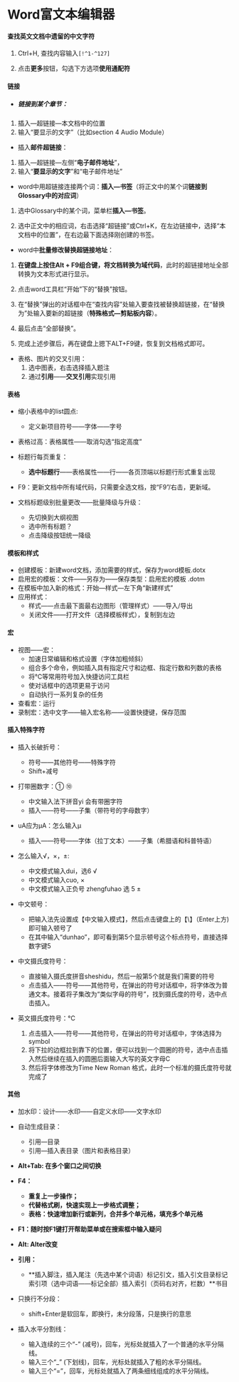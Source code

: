 # Word富文本编辑器

#### 查找英文文档中遗留的中文字符

1. Ctrl+H, 查找内容输入`[!^1-^127]`

2. 点击**更多**按钮，勾选下方选项**使用通配符**

#### 链接

- ##### 链接到某个章节：

1. 插入—超链接—本文档中的位置
2. 输入“要显示的文字”（比如section 4 Audio Module）

* 插入**邮件超链接**：

1. 插入—超链接—左侧“**电子邮件地址**”，
2. 输入“**要显示的文字**”和“电子邮件地址”

* word中用超链接连接两个词：**插入—书签**（将正文中的某个词**链接到Glossary中的对应词**）

1. 选中Glossary中的某个词，菜单栏**插入—书签**。

2. 选中正文中的相应词，右击选择“超链接”或Ctrl+K，在左边链接中，选择“本文档中的位置”，在右边最下面选择刚创建的书签。

* word中**批量修改替换超链接地址**：

1. **在键盘上按住Alt + F9组合键，将文档转换为域代码**，此时的超链接地址全部转换为文本形式进行显示。

2. 点击word工具栏“开始”下的“替换”按钮。

3. 在“替换”弹出的对话框中在“查找内容”处输入要查找被替换超链接，在“替换为”处输入要新的超链接（**特殊格式—剪贴板内容**）。

4. 最后点击“全部替换”。

5. 完成上述步骤后，再在键盘上摁下ALT+F9键，恢复到文档格式即可。

* 表格、图片的交叉引用：
  1. 选中图表，右击选择插入题注
  2. 通过**引用**——**交叉引用**实现引用



#### 表格

* 缩小表格中的list圆点:
  * 定义新项目符号——字体——字号
* 表格过高：表格属性——取消勾选“指定高度”
* 标题行每页重复：
  * **选中标题行**——表格属性——行——各页顶端以标题行形式重复出现



* F9：更新文档中所有域代码，只需要全选文档，按“F9”/右击，更新域。
* 文档标题级别批量更改——批量降级与升级：
  * 先切换到大纲视图
  * 选中所有标题？
  * 点击降级按钮统一降级

#### 模板和样式

* 创建模板：新建word文档，添加需要的样式，保存为word模板.dotx
* 启用宏的模板：文件——另存为——保存类型：启用宏的模板 .dotm
* 在模板中加入新的格式：开始—样式—左下角“新建样式”
* 应用样式：
  * 样式——点击最下面最右边图形（管理样式）——导入/导出
  * 关闭文件——打开文件（选择模板样式），复制到左边

#### 宏

* 视图——宏：
  * 加速日常编辑和格式设置（字体加粗倾斜）
  * 组合多个命令，例如插入具有指定尺寸和边框、指定行数和列数的表格
  * 将℃等常用符号加入快捷访问工具栏
  * 使对话框中的选项更易于访问
  * 自动执行一系列复杂的任务
* 查看宏：运行
* 录制宏：选中文字——输入宏名称——设置快捷键，保存范围

#### 插入特殊字符

* 插入长破折号：
  * 符号——其他符号——特殊字符
  * Shift+减号 

* 打带圈数字：① ⑩ 
  * 中文输入法下拼音yi 会有带圈字符
  * 插入——符号——子集（带符号的字母数字）

* uA应为μA：怎么输入μ
  * 插入——符号——字体（拉丁文本）——子集（希腊语和科普特语）

* 怎么输入√，×，±: 
  * 中文模式输入dui，选6 √
  * 中文模式输入cuo, ×
  * 中文模式输入正负号 zhengfuhao 选 5 ± 
* 中文顿号：
  * 把输入法先设置成【中文输入模式】，然后点击键盘上的【\】（Enter上方)即可输入顿号了
  * 在其中输入“dunhao”，即可看到第5个显示顿号这个标点符号，直接选择数字键5
* 中文摄氏度符号：
  * 直接输入摄氏度拼音sheshidu，然后一般第5个就是我们需要的符号  
  * 点击插入——符号——其他符号，在弹出的符号对话框中，将字体改为普通文本。接着将子集改为“类似字母的符号”，找到摄氏度的符号，选中点击插入。
* 英文摄氏度符号：°C
  1. 点击插入——符号——其他符号，在弹出的符号对话框中，字体选择为symbol
  2. 将下拉的边框拉到靠下的位置，便可以找到一个圆圈的符号，选中点击插入然后继续在插入的圆圈后面输入大写的英文字母C
  3. 然后将字体修改为Time New Roman 格式，此时一个标准的摄氏度符号就完成了

#### 其他

* 加水印：设计——水印——自定义水印——文字水印
* 自动生成目录：
  * 引用—目录
  * 引用—插入表目录（图片和表格目录）

* **Alt+Tab: 在多个窗口之间切换**

* **F4：**

  * **重复上一步操作；**
  * **代替格式刷，快速实现上一步格式调整；**
  * **表格：快速增加新行或新列，合并多个单元格，填充多个单元格**

* **F1：随时按F1键打开帮助菜单或在搜索框中输入疑问**

* **Alt: Alter改变**

* **引用：**
  * **插入脚注，插入尾注（先选中某个词语）标记引文，插入引文目录标记索引项（选中词语——标记全部）插入索引（页码右对齐，栏数）**书目
  

* 只换行不分段：
  * shift+Enter是软回车，即换行，未分段落，只是换行的意思

* 插入水平分割线：
  * 输入连续的三个“-” (减号)，回车，光标处就插入了一个普通的水平分隔线。
  * 输入三个“_” (下划线)，回车，光标处就插入了粗的水平分隔线。
  * 输入三个“=”，回车，光标处就插入了两条细线组成的水平分隔线。